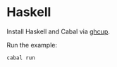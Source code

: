# Haskell

Install Haskell and Cabal via [ghcup](https://www.haskell.org/ghcup/).

Run the example:

```
cabal run
```

